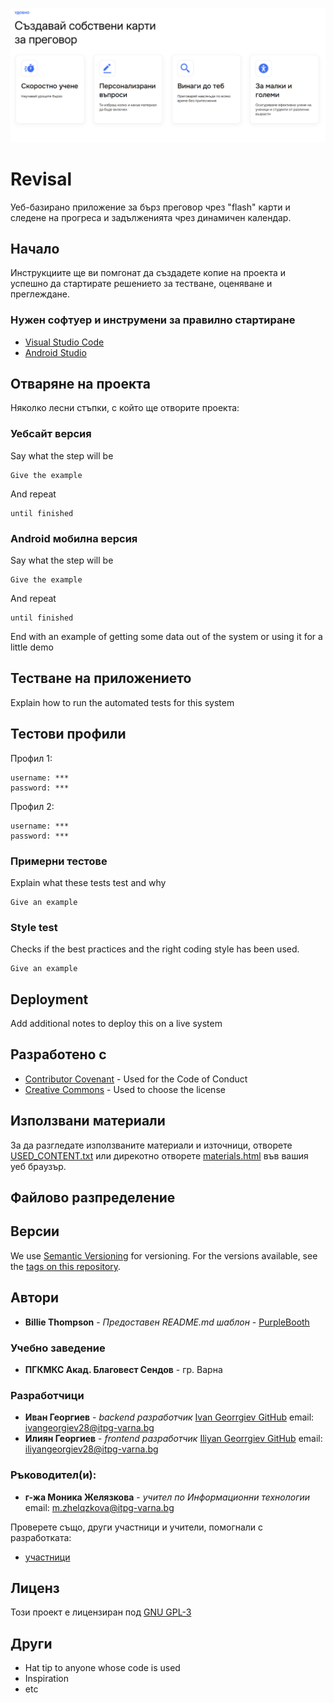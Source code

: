 ![UI Image](https://raw.githubusercontent.com/i-georgiev28/revisal/main/frontend/images/ui.png)

# Revisal

Уеб-базирано приложение за бърз преговор чрез "flash" карти и следене 
на прогреса и задълженията чрез динамичен календар.

## Начало


Инструкциите ще ви помгонат да създадете копие на проекта и успешно да стартирате решението за тестване, оценяване и преглеждане.

### Нужен софтуер и инструмени за правилно стартиране

- [Visual Studio Code](https://code.visualstudio.com/download) 
- [Android Studio](https://developer.android.com/studio)

## Отваряне на проекта

Няколко лесни стъпки, с който ще отворите проекта: 

### Уебсайт версия

Say what the step will be

    Give the example

And repeat

    until finished

### Android мобилна версия

Say what the step will be

    Give the example

And repeat

    until finished

End with an example of getting some data out of the system or using it
for a little demo




## Тестване на приложението

Explain how to run the automated tests for this system

## Тестови профили

Профил 1:

    username: ***
    password: ***

Профил 2:

    username: ***
    password: ***

### Примерни тестове

Explain what these tests test and why

    Give an example



### Style test

Checks if the best practices and the right coding style has been used.

    Give an example



## Deployment

Add additional notes to deploy this on a live system



## Разработено с 

  - [Contributor Covenant](https://www.contributor-covenant.org/) - Used
    for the Code of Conduct
  - [Creative Commons](https://creativecommons.org/) - Used to choose
    the license



## Използвани материали

За да разгледате използваните материали и източници, отворете [USED_CONTENT.txt](USED_CONTENT.txt)
или дирекотно отворете [materials.html](MATERIALS.html) във вашия уеб браузър.

## Файлово разпределение





## Версии

We use [Semantic Versioning](http://semver.org/) for versioning. For the versions
available, see the [tags on this
repository](https://github.com/PurpleBooth/a-good-readme-template/tags).



## Автори

  - **Billie Thompson** - *Предоставен README.md шаблон* -
    [PurpleBooth](https://github.com/PurpleBooth)

### Учебно заведение
  - **ПГКМКС Акад. Благовест Сендов** - гр. Варна

### Разработчици
  - **Иван Георгиев** - *backend разработчик*
    [Ivan Georrgiev GitHub]([https://github.com/IliyanGeorgiev87](https://github.com/i-georgiev28))
    email: ivangeorgiev28@itpg-varna.bg
  - **Илиян Георгиев** - *frontend разработчик*
    [Iliyan Georrgiev GitHub](https://github.com/IliyanGeorgiev87)
    email: iliyangeorgiev28@itpg-varna.bg
    

### Ръководител(и):
  - **г-жа Моника Желязкова** - *учител по Информационни технологии*
    email: m.zhelqzkova@itpg-varna.bg

Проверете също, други участници и учители, помогнали с разработката:
 - [участници](https://github.com/PurpleBooth/a-good-readme-template/contributors)



## Лиценз

Този проект е лицензиран под [GNU GPL-3](LICENSE.md)



## Други

  - Hat tip to anyone whose code is used
  - Inspiration
  - etc
